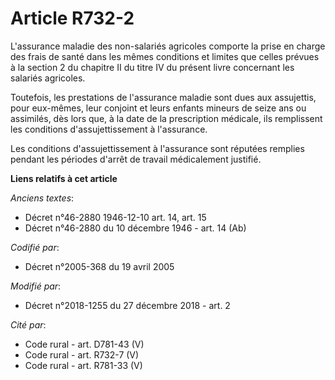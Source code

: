 # Article R732-2

L'assurance maladie des non-salariés agricoles comporte la prise en charge des frais de santé dans les mêmes conditions et
limites que celles prévues à la section 2 du chapitre II du titre IV du présent livre concernant les salariés agricoles.

Toutefois, les prestations de l'assurance maladie sont dues aux assujettis, pour eux-mêmes, leur conjoint et leurs enfants
mineurs de seize ans ou assimilés, dès lors que, à la date de la prescription médicale, ils remplissent les conditions
d'assujettissement à l'assurance.

Les conditions d'assujettissement à l'assurance sont réputées remplies pendant les périodes d'arrêt de travail médicalement
justifié.

**Liens relatifs à cet article**

_Anciens textes_:

  - Décret n°46-2880 1946-12-10 art. 14, art. 15
  - Décret n°46-2880 du 10 décembre 1946 - art. 14 (Ab)

_Codifié par_:

  - Décret n°2005-368 du 19 avril 2005

_Modifié par_:

  - Décret n°2018-1255 du 27 décembre 2018 - art. 2

_Cité par_:

  - Code rural - art. D781-43 (V)
  - Code rural - art. R732-7 (V)
  - Code rural - art. R781-33 (V)
